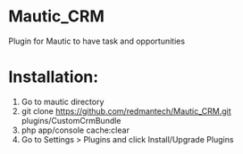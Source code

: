 # Mautic_CRM
Plugin for Mautic to have task and opportunities 

# Installation:

1. Go to mautic directory
2. git clone https://github.com/redmantech/Mautic_CRM.git plugins/CustomCrmBundle
3. php app/console cache:clear
4. Go to Settings > Plugins and click Install/Upgrade Plugins
